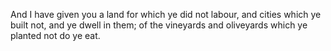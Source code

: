 And I have given you a land for which ye did not labour, and cities which ye built not, and ye dwell in them; of the vineyards and oliveyards which ye planted not do ye eat.
